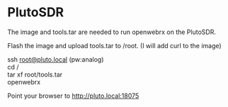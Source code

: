 # PlutoSDR

The image and tools.tar are needed to run openwebrx on the PlutoSDR.

Flash the image and upload tools.tar to /root. (I will add curl to the image)

ssh root@pluto.local (pw:analog)
<BR>
cd /
<BR>
tar xf root/tools.tar
<BR>
openwebrx

Point your browser to http://pluto.local:18075
